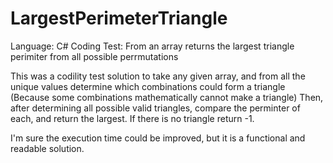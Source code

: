 # LargestPerimeterTriangle
Language: C#
Coding Test:  From an array returns the largest triangle perimiter from all possible perrmutations

This was a codility test solution to take any given array, and from all the unique values determine which combinations could form a triangle (Because some combinations mathematically cannot make a triangle)
Then, after determining all possible valid triangles, compare the perminter of each, and return the largest.
If there is no triangle return -1.

I'm sure the execution time could be improved, but it is a functional and readable solution.
